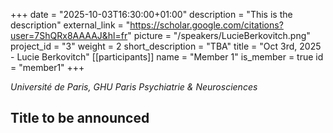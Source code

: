 +++
date = "2025-10-03T16:30:00+01:00"
description = "This is the description"
external_link = "https://scholar.google.com/citations?user=7ShQRx8AAAAJ&hl=fr"
picture = "/speakers/LucieBerkovitch.png"
project_id = "3"
weight = 2
short_description = "TBA"
title = "Oct 3rd, 2025 - Lucie Berkovitch"
[[participants]]
    name = "Member 1"
    is_member = true
    id = "member1"
+++

_Université de Paris, GHU Paris Psychiatrie & Neurosciences_

## Title to be announced 
